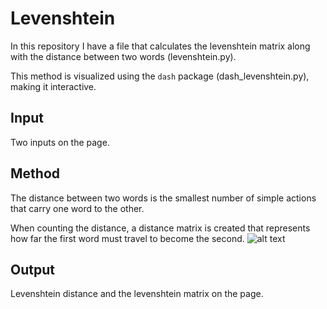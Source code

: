 # Levenshtein

In this repository I have a file that calculates the levenshtein matrix along with the distance between two words (levenshtein.py).

This method is visualized using the ```dash``` package (dash_levenshtein.py), making it interactive. 

## Input

Two inputs on the page.

## Method

The distance between two words is the smallest number of simple actions that carry one word to the other.

When counting the distance, a distance matrix is created that represents how far the first word must travel to become the second.
![alt text](https://miro.medium.com/max/700/1*o9k-pcrM-4NUrMNAqQbH9A.png)

## Output

Levenshtein distance and the levenshtein matrix on the page.










